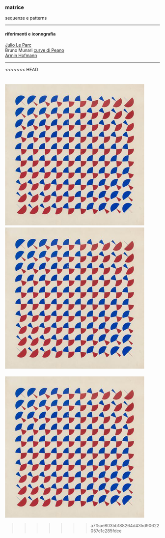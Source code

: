 ### matrice
sequenze e patterns  

***

#### riferimenti e iconografia
[Julio Le Parc](https://it.wikipedia.org/wiki/Julio_Le_Parc)  
Bruno Munari [curve di Peano](https://www.google.com/search?q=munari+peano+curve&sxsrf=ALeKk03xhLYpOSdM-kQADgK-tqQqil0LYg:1615458040374&source=lnms&tbm=isch&sa=X&ved=2ahUKEwjkjJWVgqjvAhUUQEEAHUnhAKEQ_AUoAXoECA8QAw&cshid=1615458070957279&biw=1280&bih=798)  
[Armin Hofmann](https://en.wikipedia.org/wiki/Armin_Hofmann)  

***

<<<<<<< HEAD

![mutations](img/leParc_mutations.png?raw=true)![mutations](img/leParc_mutations.png?raw=true)
=======
![mutations](img/leParc_mutations.png?raw=true)
>>>>>>> a7f5ae8035b188264d435d90622057c1c285fdce

